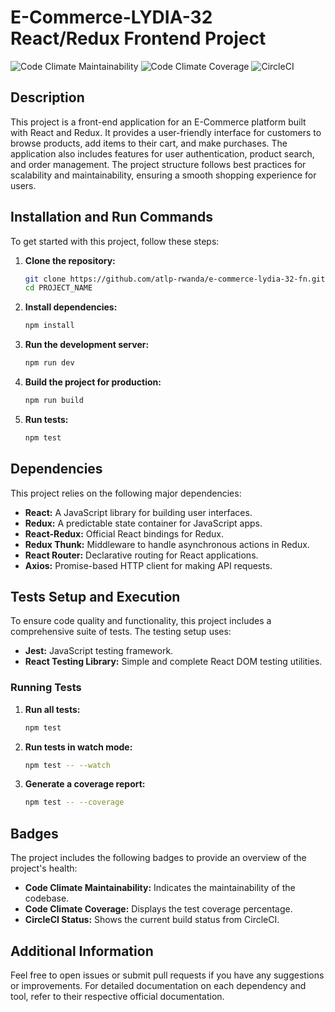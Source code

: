 # E-Commerce-LYDIA-32 React/Redux Frontend Project

![Code Climate Maintainability](https://api.codeclimate.com/v1/badges/OUR_CODE_CLIMATE_MAINTAINABILITY_BADGE_ID/maintainability)
![Code Climate Coverage](https://api.codeclimate.com/v1/badges/OUR_CODE_CLIMATE_COVERAGE_BADGE_ID/test_coverage)
![CircleCI](https://circleci.com/gh/OUR_USERNAME/OUR_PROJECT_NAME.svg?style=svg)

## Description

This project is a front-end application for an E-Commerce platform built with React and Redux. It provides a user-friendly interface for customers to browse products, add items to their cart, and make purchases. The application also includes features for user authentication, product search, and order management. The project structure follows best practices for scalability and maintainability, ensuring a smooth shopping experience for users.

## Installation and Run Commands

To get started with this project, follow these steps:

1. **Clone the repository:**

   ```bash
   git clone https://github.com/atlp-rwanda/e-commerce-lydia-32-fn.git
   cd PROJECT_NAME
   ```

2. **Install dependencies:**

   ```bash
   npm install
   ```

3. **Run the development server:**

   ```bash
   npm run dev
   ```

4. **Build the project for production:**

   ```bash
   npm run build
   ```

5. **Run tests:**
   ```bash
   npm test
   ```

## Dependencies

This project relies on the following major dependencies:

- **React:** A JavaScript library for building user interfaces.
- **Redux:** A predictable state container for JavaScript apps.
- **React-Redux:** Official React bindings for Redux.
- **Redux Thunk:** Middleware to handle asynchronous actions in Redux.
- **React Router:** Declarative routing for React applications.
- **Axios:** Promise-based HTTP client for making API requests.

## Tests Setup and Execution

To ensure code quality and functionality, this project includes a comprehensive suite of tests. The testing setup uses:

- **Jest:** JavaScript testing framework.
- **React Testing Library:** Simple and complete React DOM testing utilities.

### Running Tests

1. **Run all tests:**

   ```bash
   npm test
   ```

2. **Run tests in watch mode:**

   ```bash
   npm test -- --watch
   ```

3. **Generate a coverage report:**
   ```bash
   npm test -- --coverage
   ```

## Badges

The project includes the following badges to provide an overview of the project's health:

- **Code Climate Maintainability:** Indicates the maintainability of the codebase.
- **Code Climate Coverage:** Displays the test coverage percentage.
- **CircleCI Status:** Shows the current build status from CircleCI.

## Additional Information

Feel free to open issues or submit pull requests if you have any suggestions or improvements. For detailed documentation on each dependency and tool, refer to their respective official documentation.
